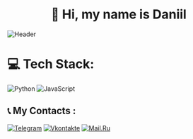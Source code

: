 <div align="center">

# 👋 Hi, my name is Daniil

</div>

![Header](https://media.giphy.com/media/v1.Y2lkPTc5MGI3NjExN2RzYndtazdseWw1NnZ5cGhyNGdjYXl1dDkyNjE1a240dWtrNjBvciZlcD12MV9pbnRlcm5hbF9naWZfYnlfaWQmY3Q9Zw/qgQUggAC3Pfv687qPC/giphy.gif)

# 💻 Tech Stack:
![Python](https://img.shields.io/badge/python-3670A0?style=for-the-badge&logo=python&logoColor=ffdd54) ![JavaScript](https://img.shields.io/badge/javascript-%23323330.svg?style=for-the-badge&logo=javascript&logoColor=%23F7DF1E)

## 📞 My Contacts :

[![Telegram](https://img.shields.io/badge/-Telegram-090909?style=for-the-badge&logo=telegram)](https://t.me/is_litsemer)
[![Vkontakte](https://img.shields.io/badge/-VK-090909?style=for-the-badge&logo=Vk&logoColor=4F7DB3)](https://vk.com/ia_ne_xohu_tebia_videt_apfs)
[![Mail.Ru](https://img.shields.io/badge/-Mail.Ru-090909?style=for-the-badge&logo=Mail.Ru&logoColor=FF8C00)](https://e.mail.ru/compose/?tozinenko.danya@inbox.ru)
